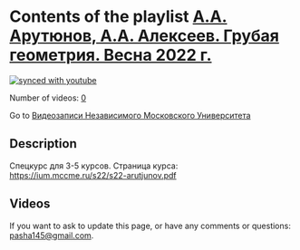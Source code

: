# Contents of the playlist [А.А. Арутюнов, А.А. Алексеев. Грубая геометрия. Весна 2022 г.](https://www.youtube.com/playlist?list=PLp9ABVh6_x4E3eaU2Nj57F3AdOH85qszT)

[![synced with youtube](https://img.shields.io/github/last-commit/mathphysschool/mathphysschool.github.io/autoupdate1?label=synced%20with%20youtube)](https://github.com/mathphysschool/mathphysschool.github.io/commits/autoupdate1)

Number of videos: [0](#videos)

Go to [Видеозаписи Независимого Московского Университета](../README.md)

## Description

Спецкурс для 3-5 курсов.
Страница курса:
<https://ium.mccme.ru/s22/s22-arutjunov.pdf>

## Videos



 If you want to ask to update this page, or have any comments or questions: <pasha145@gmail.com>.